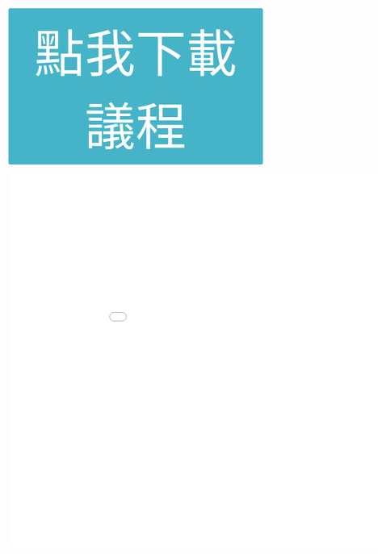 
<center>
  <a class="booking-btn" href="./static/docs/TSFD2025論文發表議程1010.pdf" download>點我下載議程</a><br/>
  <iframe src="./static/docs/TSFD2025論文發表議程1010.pdf #navpanes=0&view=Fit" style="border: none; width: 1000px; height: 750px"></iframe>
</center>

<style>
  body {
    overflow-y: hidden;
  }
  
  .booking-btn {
      /* 形狀 & 位置 ---------------------------------- */
      margin-bottom: 10px;
      display: inline-block;     /* 寬度依文字自適應；改 block 可整塊可點 */
      padding: 10px 15px;        /* 上下 / 左右，抓到你截圖那個比例 */
      border-radius: 4px;          /* 要圓角就改 4px、6px… */
      border: none;
      text-decoration: none;

      /* 顏色 & 字體 ---------------------------------- */
      background: rgba(70, 180, 200);       /* Bootstrap danger 紅再淡一點；自由微調 */
      color: #fff;
      font-size: 2.5vh;         /* 跟截圖差不多的大字 */
      font-weight: 400;          /* 不要超粗 */
      letter-spacing: 0.5px;     /* 白字更清晰，可刪 */

      /* 互動態效果 ------------------------------------ */
      transition: background .2s ease, transform .05s ease;
      cursor: pointer;
  }

  .booking-btn:hover, .booking-btn:focus {
    background: #000000;       /* hover 深一階 */
  }

  .booking-btn:active {
    transform: translateY(1px);/* 按下微內縮，可刪 */
  }
</style>